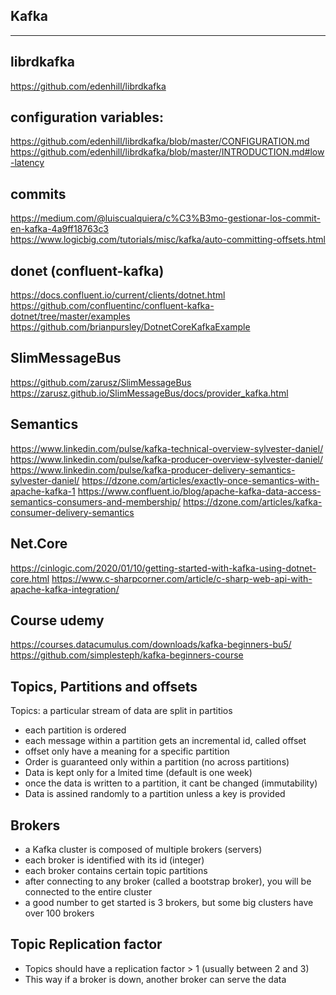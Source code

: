 Kafka
------------------------------------------
------------------------------------------

librdkafka
---------------------
https://github.com/edenhill/librdkafka

configuration variables:
---------------------
https://github.com/edenhill/librdkafka/blob/master/CONFIGURATION.md
https://github.com/edenhill/librdkafka/blob/master/INTRODUCTION.md#low-latency

commits
---------------------
https://medium.com/@luiscualquiera/c%C3%B3mo-gestionar-los-commit-en-kafka-4a9ff18763c3
https://www.logicbig.com/tutorials/misc/kafka/auto-committing-offsets.html


donet  (confluent-kafka)
---------------------
https://docs.confluent.io/current/clients/dotnet.html
https://github.com/confluentinc/confluent-kafka-dotnet/tree/master/examples
https://github.com/brianpursley/DotnetCoreKafkaExample


SlimMessageBus
---------------------
https://github.com/zarusz/SlimMessageBus
https://zarusz.github.io/SlimMessageBus/docs/provider_kafka.html


Semantics
---------------------
https://www.linkedin.com/pulse/kafka-technical-overview-sylvester-daniel/
https://www.linkedin.com/pulse/kafka-producer-overview-sylvester-daniel/
https://www.linkedin.com/pulse/kafka-producer-delivery-semantics-sylvester-daniel/
https://dzone.com/articles/exactly-once-semantics-with-apache-kafka-1
https://www.confluent.io/blog/apache-kafka-data-access-semantics-consumers-and-membership/
https://dzone.com/articles/kafka-consumer-delivery-semantics


Net.Core
---------------------
https://cinlogic.com/2020/01/10/getting-started-with-kafka-using-dotnet-core.html
https://www.c-sharpcorner.com/article/c-sharp-web-api-with-apache-kafka-integration/

Course udemy 
---------------------
https://courses.datacumulus.com/downloads/kafka-beginners-bu5/
https://github.com/simplesteph/kafka-beginners-course


Topics, Partitions and offsets
---------------------

Topics: a particular stream of data
are split in partitios
 - each partition is ordered
 - each message within a partition gets an incremental id, called offset
 - offset only have a meaning for a specific partition
 - Order is guaranteed only within a partition (no across partitions)
 - Data is kept only for a lmited time (default is one week)
 - once the data is written to a partition, it cant be changed (immutability)
 - Data is assined randomly to a partition unless a key is provided

Brokers
-----------------

 - a Kafka cluster is composed of multiple brokers (servers)
 - each broker is identified with its id (integer)
 - each broker contains certain topic partitions
 - after connecting to any broker (called a bootstrap broker), you will be connected to the entire cluster
 - a good number to get started is 3 brokers, but some big clusters have over 100 brokers

Topic Replication factor
-----------------

 - Topics should have a replication factor > 1 (usually between 2 and 3)
 - This way if a broker is down, another broker can serve the data








